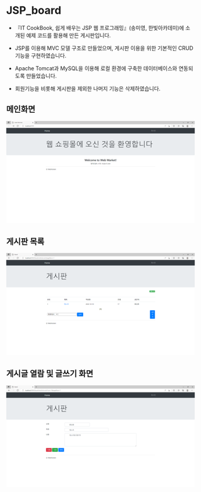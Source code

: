 # JSP_board

 * 『IT CookBook, 쉽게 배우는 JSP 웹 프로그래밍』(송미영, 한빛아카데미)에 소개된 예제 코드를 활용해 만든 게시판입니다.

 * JSP를 이용해 MVC 모델 구조로 만들었으며, 게시판 이용을 위한 기본적인 CRUD 기능을 구현하였습니다.

 * Apache Tomcat과 MySQL을 이용해 로컬 환경에 구축한 데이터베이스와 연동되도록 만들었습니다.

 * 회원기능을 비롯해 게시판을 제외한 나머지 기능은 삭제하였습니다.

## 메인화면
![image](./1.PNG)

## 게시판 목록
![image](./2.PNG)

## 게시글 열람 및 글쓰기 화면
![image](./3.PNG)
